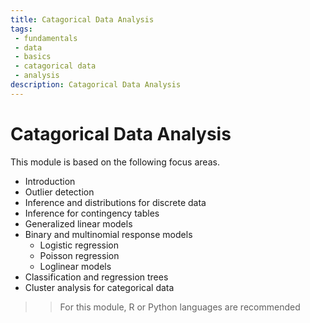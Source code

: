```yaml
---
title: Catagorical Data Analysis
tags: 
 - fundamentals
 - data
 - basics
 - catagorical data
 - analysis
description: Catagorical Data Analysis
---
```


# Catagorical Data Analysis

This module is based on the following focus areas.
- Introduction
- Outlier detection
- Inference and distributions for discrete data
- Inference for contingency tables
- Generalized linear models
- Binary and multinomial response models
    - Logistic regression
    - Poisson regression
    - Loglinear models
- Classification and regression trees
- Cluster analysis for categorical data

>> For this module, R or Python languages are recommended